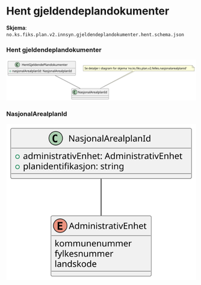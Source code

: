 # Hent gjeldendeplandokumenter

**Skjema**: `no.ks.fiks.plan.v2.innsyn.gjeldendeplandokumenter.hent.schema.json`

### Hent gjeldendeplandokumenter

![gjeldendeplandokumenter-hent](gjeldendeplandokumenter-hent.svg)

### NasjonalArealplanId

![nasjonalarealplanid](./../no.ks.fiks.plan.v2.felles.nasjonalarealplanid/nasjonalarealplanid.svg)



